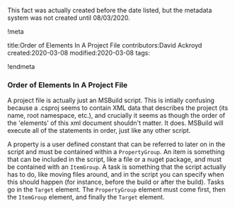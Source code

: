 This fact was actually created before the date listed, but the metadata system was not created until 08/03/2020.

!meta

title:Order of Elements In A Project File
contributors:David Ackroyd
created:2020-03-08
modified:2020-03-08
tags:

!endmeta


### Order of Elements In A Project File

A project file is actually just an MSBuild script. This is intially confusing because a .csproj seems to contain XML data that describes the project (its name, root namespace, etc.), and crucially it seems as though the order of the 'elements' of this xml document shouldn't matter. It does. MSBuild will execute all of the statements in order, just like any other script.

A property is a user defined constant that can be referred to later on in the script and must be contained within a `PropertyGroup`. An item is something that can be included in the script, like a file or a nuget package, and must be contained with an `ItemGroup`. A task is something that the script actually has to do, like moving files around, and in the script you can specify when this should happen (for instance, before the build or after the build). Tasks go in the `Target` element. The `PropertyGroup` element must come first, then the `ItemGroup` element, and finally the `Target` element.
